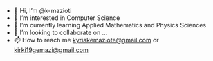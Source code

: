 - 👋 Hi, I’m @k-mazioti
- 👀 I’m interested in Computer Science
- 🌱 I’m currently learning Applied Mathematics and Physics Sciences
- 💞️ I’m looking to collaborate on ...
- 📫 How to reach me kyriakemaziote@gmail.com or kirki19gemazi@gmail.com

<!---
k-mazioti/k-mazioti is a ✨ special ✨ repository because its `README.md` (this file) appears on your GitHub profile.
You can click the Preview link to take a look at your changes.
--->
